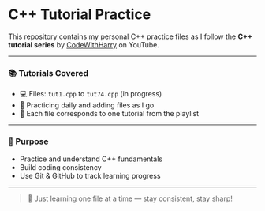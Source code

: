 # C++ Tutorial Practice

This repository contains my personal C++ practice files as I follow the **C++ tutorial series** by [CodeWithHarry](https://www.youtube.com/playlist?list=PLu0W_9lII9agpFUAlPFe_VNSlXW5uE0YL) on YouTube.

---

### 📚 Tutorials Covered

- 💻 Files: `tut1.cpp` to `tut74.cpp` (in progress)
- 📅 Practicing daily and adding files as I go
- 🔁 Each file corresponds to one tutorial from the playlist

---

### 🎯 Purpose

- Practice and understand C++ fundamentals
- Build coding consistency
- Use Git & GitHub to track learning progress

---

> 🚀 Just learning one file at a time — stay consistent, stay sharp!
